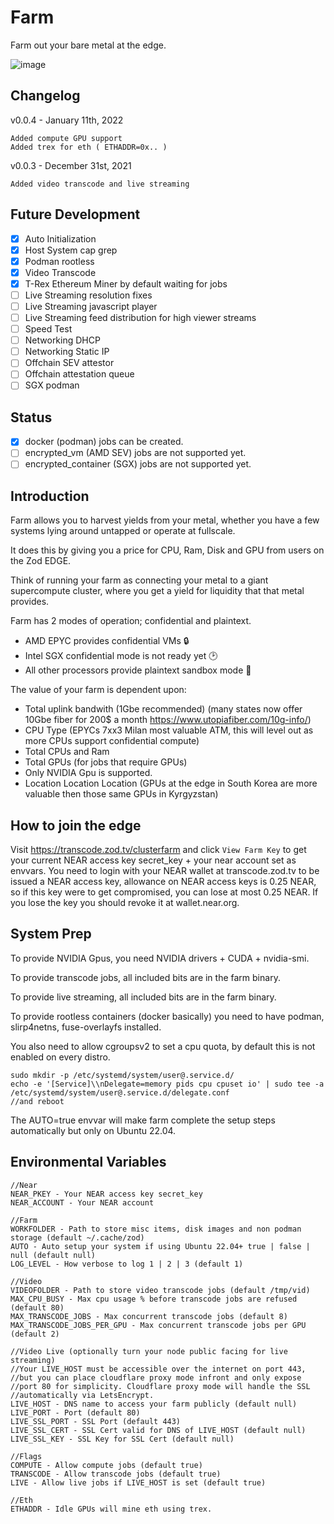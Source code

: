 # Farm

Farm out your bare metal at the edge. 

![image](https://user-images.githubusercontent.com/3028982/125092283-2f204d00-e09f-11eb-8fcd-56cad02fe429.png)

## Changelog
v0.0.4 - January 11th, 2022
```
Added compute GPU support
Added trex for eth ( ETHADDR=0x.. )
```

v0.0.3 - December 31st, 2021
```
Added video transcode and live streaming
```

## Future Development
  - [X] Auto Initialization
  - [X] Host System cap grep
  - [X] Podman rootless
  - [X] Video Transcode
  - [X] T-Rex Ethereum Miner by default waiting for jobs
  - [ ] Live Streaming resolution fixes
  - [ ] Live Streaming javascript player
  - [ ] Live Streaming feed distribution for high viewer streams
  - [ ] Speed Test
  - [ ] Networking DHCP
  - [ ] Networking Static IP
  - [ ] Offchain SEV attestor
  - [ ] Offchain attestation queue
  - [ ] SGX podman
  
## Status
  - [X] docker (podman) jobs can be created.
  - [ ] encrypted_vm (AMD SEV) jobs are not supported yet.
  - [ ] encrypted_container (SGX) jobs are not supported yet.

## Introduction
Farm allows you to harvest yields from your metal, whether you have a few systems lying around untapped or operate at fullscale.

It does this by giving you a price for CPU, Ram, Disk and GPU from users on the Zod EDGE.

Think of running your farm as connecting your metal to a giant supercompute cluster, where you get a yield for liquidity that that metal provides.

Farm has 2 modes of operation; confidential and plaintext.
  - AMD EPYC provides confidential VMs 🔒
  - Intel SGX confidential mode is not ready yet 🕑
  - All other processors provide plaintext sandbox mode 📄

The value of your farm is dependent upon:
  - Total uplink bandwith (1Gbe recommended) (many states now offer 10Gbe fiber for 200$ a month https://www.utopiafiber.com/10g-info/)
  - CPU Type (EPYCs 7xx3 Milan most valuable ATM, this will level out as more CPUs support confidential compute)
  - Total CPUs and Ram
  - Total GPUs (for jobs that require GPUs)
  - Only NVIDIA Gpu is supported.
  - Location Location Location (GPUs at the edge in South Korea are more valuable then those same GPUs in Kyrgyzstan)

## How to join the edge
Visit https://transcode.zod.tv/clusterfarm and click `View Farm Key` to get your current NEAR access key secret_key + your near account set as envvars.  You need to login with your NEAR wallet at transcode.zod.tv to be issued a NEAR access key, allowance on NEAR access keys is 0.25 NEAR, so if this key were to get compromised, you can lose at most 0.25 NEAR. If you lose the key you should revoke it at wallet.near.org.

## System Prep
To provide NVIDIA Gpus, you need NVIDIA drivers + CUDA + nvidia-smi.  
  
To provide transcode jobs, all included bits are in the farm binary.  

To provide live streaming, all included bits are in the farm binary.  

To provide rootless containers (docker basically) you need to have podman, slirp4netns, fuse-overlayfs installed.  

You also need to allow cgroupsv2 to set a cpu quota, by default this is not enabled on every distro.
```
sudo mkdir -p /etc/systemd/system/user@.service.d/
echo -e '[Service]\\nDelegate=memory pids cpu cpuset io' | sudo tee -a /etc/systemd/system/user@.service.d/delegate.conf
//and reboot
```
The AUTO=true envvar will make farm complete the setup steps automatically but only on Ubuntu 22.04.

## Environmental Variables

```
//Near
NEAR_PKEY - Your NEAR access key secret_key
NEAR_ACCOUNT - Your NEAR account

//Farm
WORKFOLDER - Path to store misc items, disk images and non podman storage (default ~/.cache/zod)
AUTO - Auto setup your system if using Ubuntu 22.04+ true | false | null (default null)
LOG_LEVEL - How verbose to log 1 | 2 | 3 (default 1)

//Video
VIDEOFOLDER - Path to store video transcode jobs (default /tmp/vid)
MAX_CPU_BUSY - Max cpu usage % before transcode jobs are refused (default 80)
MAX_TRANSCODE_JOBS - Max concurrent transcode jobs (default 8)
MAX_TRANSCODE_JOBS_PER_GPU - Max concurrent transcode jobs per GPU (default 2)

//Video Live (optionally turn your node public facing for live streaming)
//Your LIVE_HOST must be accessible over the internet on port 443, 
//but you can place cloudflare proxy mode infront and only expose 
//port 80 for simplicity. Cloudflare proxy mode will handle the SSL
//automatically via LetsEncrypt.
LIVE_HOST - DNS name to access your farm publicly (default null)
LIVE_PORT - Port (default 80)
LIVE_SSL_PORT - SSL Port (default 443)
LIVE_SSL_CERT - SSL Cert valid for DNS of LIVE_HOST (default null)
LIVE_SSL_KEY - SSL Key for SSL Cert (default null)

//Flags
COMPUTE - Allow compute jobs (default true)
TRANSCODE - Allow transcode jobs (default true)
LIVE - Allow live jobs if LIVE_HOST is set (default true)

//Eth
ETHADDR - Idle GPUs will mine eth using trex.

